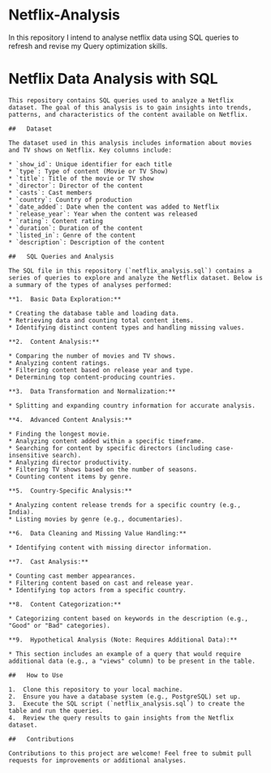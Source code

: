 # Netflix-Analysis
In this repository I intend to analyse netflix data using SQL queries to refresh and revise my Query optimization skills.


#   Netflix Data Analysis with SQL

    This repository contains SQL queries used to analyze a Netflix dataset. The goal of this analysis is to gain insights into trends, patterns, and characteristics of the content available on Netflix.

    ##   Dataset

    The dataset used in this analysis includes information about movies and TV shows on Netflix. Key columns include:

    * `show_id`: Unique identifier for each title
    * `type`: Type of content (Movie or TV Show)
    * `title`: Title of the movie or TV show
    * `director`: Director of the content
    * `casts`: Cast members
    * `country`: Country of production
    * `date_added`: Date when the content was added to Netflix
    * `release_year`: Year when the content was released
    * `rating`: Content rating
    * `duration`: Duration of the content
    * `listed_in`: Genre of the content
    * `description`: Description of the content

    ##   SQL Queries and Analysis

    The SQL file in this repository (`netflix_analysis.sql`) contains a series of queries to explore and analyze the Netflix dataset. Below is a summary of the types of analyses performed:

    **1.  Basic Data Exploration:**

    * Creating the database table and loading data.
    * Retrieving data and counting total content items.
    * Identifying distinct content types and handling missing values.

    **2.  Content Analysis:**

    * Comparing the number of movies and TV shows.
    * Analyzing content ratings.
    * Filtering content based on release year and type.
    * Determining top content-producing countries.

    **3.  Data Transformation and Normalization:**

    * Splitting and expanding country information for accurate analysis.

    **4.  Advanced Content Analysis:**

    * Finding the longest movie.
    * Analyzing content added within a specific timeframe.
    * Searching for content by specific directors (including case-insensitive search).
    * Analyzing director productivity.
    * Filtering TV shows based on the number of seasons.
    * Counting content items by genre.

    **5.  Country-Specific Analysis:**

    * Analyzing content release trends for a specific country (e.g., India).
    * Listing movies by genre (e.g., documentaries).

    **6.  Data Cleaning and Missing Value Handling:**

    * Identifying content with missing director information.

    **7.  Cast Analysis:**

    * Counting cast member appearances.
    * Filtering content based on cast and release year.
    * Identifying top actors from a specific country.

    **8.  Content Categorization:**

    * Categorizing content based on keywords in the description (e.g., "Good" or "Bad" categories).

    **9.  Hypothetical Analysis (Note: Requires Additional Data):**

    * This section includes an example of a query that would require additional data (e.g., a "views" column) to be present in the table.

    ##   How to Use

    1.  Clone this repository to your local machine.
    2.  Ensure you have a database system (e.g., PostgreSQL) set up.
    3.  Execute the SQL script (`netflix_analysis.sql`) to create the table and run the queries.
    4.  Review the query results to gain insights from the Netflix dataset.

    ##   Contributions

    Contributions to this project are welcome! Feel free to submit pull requests for improvements or additional analyses.